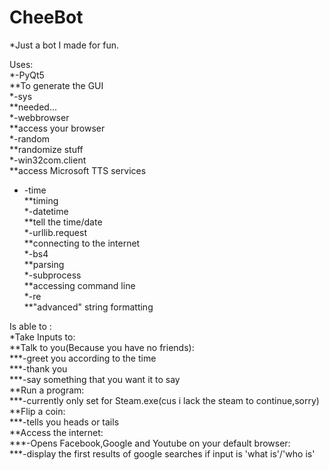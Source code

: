 # CheeBot<br />
*Just a bot I made for fun.<br />

Uses:<br />
  *-PyQt5 <br />
    **To generate the GUI<br />
  *-sys<br />
    **needed...<br />
  *-webbrowser<br />
    **access your browser<br />
  *-random<br />
    **randomize stuff<br />
  *-win32com.client<br />
    **access Microsoft TTS services<br />
 * -time<br />
    **timing<br />
  *-datetime<br />
    **tell the time/date<br />
  *-urllib.request<br />
    **connecting to the internet<br />
  *-bs4<br />
    **parsing<br />
  *-subprocess<br />
    **accessing command line<br />
  *-re<br />
    **"advanced" string formatting<br />
    
Is able to :<br />
  *Take Inputs to:<br />
    **Talk to you(Because you have no friends):<br />
      ***-greet you according to the time<br />
      ***-thank you<br />
      ***-say something that you want it to say<br />
    **Run a program:<br />
      ***-currently only set for Steam.exe(cus i lack the steam to continue,sorry)<br />
    **Flip a coin:<br />
      ***-tells you heads or tails<br />
    **Access the internet:<br />
      ***-Opens Facebook,Google and Youtube on your default browser:<br />
      ***-display the first results of google searches if input is 'what is'/'who is'<br />
